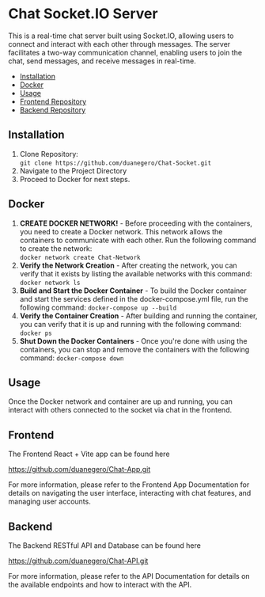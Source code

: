 # Chat Socket.IO Server

This is a real-time chat server built using Socket.IO, allowing users to connect and interact with each other through messages. The server facilitates a two-way communication channel, enabling users to join the chat, send messages, and receive messages in real-time.

- [Installation](#installation)
- [Docker](#docker)
- [Usage](#usage)
- [Frontend Repository](#frontend)
- [Backend Repository](#backend)

## Installation

1. Clone Repository:<br>
   `git clone https://github.com/duanegero/Chat-Socket.git`
2. Navigate to the Project Directory
3. Proceed to Docker for next steps.

## Docker

1. **CREATE DOCKER NETWORK!** - Before proceeding with the containers, you need to create a Docker network. This network allows the containers to communicate with each other. Run the following command to create the network:  
   `docker network create Chat-Network`
2. **Verify the Network Creation** - After creating the network, you can verify that it exists by listing the available networks with this command:
   `docker network ls`
3. **Build and Start the Docker Container** - To build the Docker container and start the services defined in the docker-compose.yml file, run the following command:
   `docker-compose up --build`
4. **Verify the Container Creation** - After building and running the container, you can verify that it is up and running with the following command:
   `docker ps`
5. **Shut Down the Docker Containers** - Once you're done with using the containers, you can stop and remove the containers with the following command:
   `docker-compose down`

## Usage

Once the Docker network and container are up and running, you can interact with others connected to the socket via chat in the frontend.

## Frontend

The Frontend React + Vite app can be found here

https://github.com/duanegero/Chat-App.git

For more information, please refer to the Frontend App Documentation for details on navigating the user interface, interacting with chat features, and managing user accounts.

## Backend

The Backend RESTful API and Database can be found here

https://github.com/duanegero/Chat-API.git

For more information, please refer to the API Documentation for details on the available endpoints and how to interact with the API.

